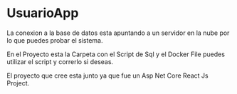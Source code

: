# UsuarioApp

La conexion a la base de datos esta apuntando a un servidor en la nube por lo que puedes probar el sistema.

En el Proyecto esta la Carpeta con el Script de Sql y el Docker File puedes utilizar el script y correrlo si deseas.

El proyecto que cree esta junto ya que fue un Asp Net Core React Js Project.
